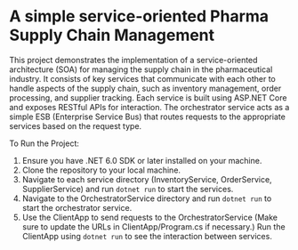 # A simple service-oriented Pharma Supply Chain Management 

This project demonstrates the implementation of a service-oriented architecture (SOA) for managing the supply chain in the pharmaceutical industry. It consists of key services that communicate with each other to handle aspects of the supply chain, such as inventory management, order processing, and supplier tracking. Each service is built using ASP.NET Core and exposes RESTful APIs for interaction.
The orchestrator service acts as a simple ESB (Enterprise Service Bus) that routes requests to the appropriate services based on the request type.


To Run the Project:
1. Ensure you have .NET 6.0 SDK or later installed on your machine.
2. Clone the repository to your local machine.
3. Navigate to each service directory (InventoryService, OrderService, SupplierService) and run
    `dotnet run` to start the services.
4. Navigate to the OrchestratorService directory and run
    `dotnet run` to start the orchestrator service.
5. Use the ClientApp to send requests to the OrchestratorService (Make sure to update the URLs in ClientApp/Program.cs if necessary.)
   Run the ClientApp using
    `dotnet run` to see the interaction between services.
